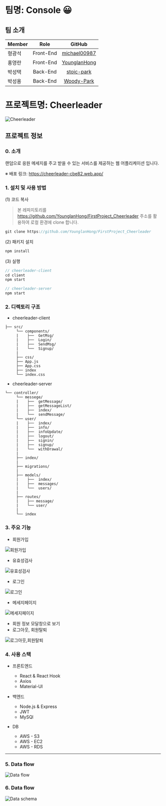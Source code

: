 # 팀명: Console 😀

## 팀 소개

| Member   |     Role      |  GitHub |
|:----------|:-------------:|:------:|
|형광석|Front-End|[michael00987](https://github.com/michael00987)|
|홍영란|Front-End|[YounglanHong](https://github.com/YounglanHong)|
|박성택|Back-End|[stoic-park](https://github.com/stoic-park)|
|박성용|Back-End|[Woody-Park](https://github.com/Woody-Park)|

# 프로젝트명: Cheerleader

![Cheerleader](./assets/Cheerleader_logo.png)

## 프로젝트 정보

### 0. 소개

랜덤으로 응원 메세지를 주고 받을 수 있는 서비스를 제공하는 웹 어플리케이션 입니다.

※ 배포 링크: https://cheerleader-cbe82.web.app/

### 1. 설치 및 사용 방법

(1) 코드 복사

> 본 레파지토리를 https://github.com/YounglanHong/FirstProject_Cheerleader 주소를 활용하여 로컬 환경에 clone 합니다.

```js
git clone https://github.com/YounglanHong/FirstProject_Cheerleader
```

(2) 패키지 설치

```js
npm install
```

(3) 실행

```js
// cheerleader-client
cd client
npm start

// cheerleader-server
npm start
```

### 2. 디렉토리 구조

- cheerleader-client

```
├── src/
     └── components/
     |    ├──  GetMsg/
     |    ├──  Login/
     |    ├──  SendMsg/
     |    └──  Signup/
     |
     ├── css/
     ├── App.js
     ├── App.css
     ├── index
     └── index.css
```

- cheerleader-server

```
└── controller/
     └── messege/
     |    ├──  getMessage/
     |    ├──  getMessageList/
     |    ├──  index/
     |    └──  sendMessage/
     └── user/
     |    ├──  index/
     |    ├──  info/
     |    ├──  infoUpdate/
     |    ├──  logout/
     |    ├──  signin/
     |    ├──  signup/
     |    └──  withDrawal/
     |
     ├── index/
     |
     ├── migrations/
     |
     ├── models/
     |    ├──  index/
     |    ├──  messages/
     |    └──  users/
     |
     ├── routes/
     |    ├── message/
     |    └── user/
     |
     └── index
```

### 3. 주요 기능

  - 회원가입
  
  ![회원가입](./assets/gif/회원가입.gif)
  
  - 유효성검사
  
  ![유효성검사](./assets/gif/유효성검사.gif)
  
  - 로그인
  
  ![로그인](./assets/gif/로그인.gif)
  
  - 메세지페이지
  
  ![메세지페이지](./assets/gif/메세지페이지.gif)

  - 회원 정보 모달창으로 보기
  - 로그아웃, 회원탈퇴
  
  ![로그아웃,회원탈퇴](./assets/gif/로그아웃&회원탈퇴.gif)
  

### 4. 사용 스택

- 프론트엔드

  - React & React Hook
  - Axios
  - Material-UI

- 백엔드

  - Node.js & Express
  - JWT
  - MySQl

- DB
  - AWS - S3
  - AWS - EC2
  - AWS - RDS

***

### 5. Data flow

![Data flow](./assets/Data_Flow_cheer.png)

### 6. Data flow

![Data schema](./assets/DB_Schema_cheer.png)
